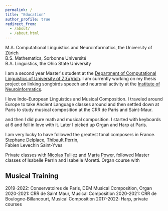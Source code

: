 ```yaml
---
permalink: /
title: "Education"
author_profile: true
redirect_from: 
  - /about/
  - /about.html
---
```

M.A. Computational Linguistics and Neuroinformatics, the University of Zürich<br>
B.S. Mathematics, Sorbonne Université<br>
B.A. Linguistics, the Ohio State University<br>


I am a second year Master's student at the [Department of Computational Linguistics of University of Z\:{u}rich](https://www.cl.uzh.ch/en.html). I am currently working on my thesis project on linking songbirds speech and neuronal activity at the [Institute of Neuroinformatics](https://www.ini.uzh.ch/en.html).

I love Indo-European Linguistics and Musical Composition. I traveled around Europe to take Ancient Language classes around and then settled down at Paris to study musical composition at the CRR de Paris and Saint-Maur.

and then I did pure math and musical composition. I started with keyboards at 6 and fell in love with it. Later I picked up Organ and Harp at Paris.

I am very lucky to have followed the greatest tonal composers in France. 
[Stephane Delplace](https://www.stephanedelplace.com/), 
[Thibault Perrin](https://www.felicienbrut.com/en/directories/associated-composers/en-associate-composer-thibault-perrine/),  
Fabien
Levechin
Saint-Yves

Private classes with [Nicolas Tulliez](https://nicolastulliez.com/) and [Marta Power](https://martapower.com/), followed Master classes of Isabelle Perrin and Isabelle Moretti.
Organ course with




Musical Training
-----
2019-2022: Conservatoires de Paris, DEM Musical Composition, Organ
2020-2021: CRR de Saint Maur, Musical Composition
2020-2021: CRR de Boulogne-Billancourt, Musical Composition
2017-2022: Harp, private courses

